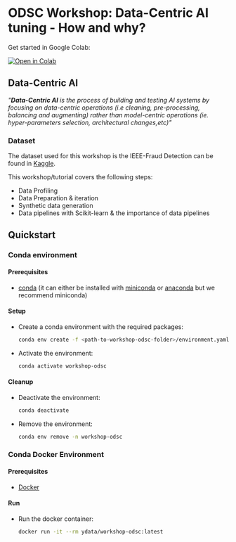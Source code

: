 # ODSC Workshop: Data-Centric AI tuning - How and why? 

Get started in Google Colab:

[![Open in Colab](https://colab.research.google.com/assets/colab-badge.svg)](https://github.com/Data-Centric-AI-Community/awesome-python-for-data-science/tree/main/workshop-ds/Workshop%20-%20Data-Centric%20AI%20pipelines%20-%20How%20and%20why.ipynb)

## Data-Centric AI
*"**Data-Centric AI** is the process of building and testing AI systems by focusing on data-centric operations (i.e cleaning, pre-processing, balancing and augmenting) rather than model-centric operations (ie. hyper-parameters selection, architectural changes,etc)"*

### Dataset

The dataset used for this workshop is the IEEE-Fraud Detection can be found in [Kaggle](https://www.kaggle.com/c/ieee-fraud-detection).

This workshop/tutorial covers the following steps:
- Data Profiling
- Data Preparation & iteration
- Synthetic data generation
- Data pipelines with Scikit-learn & the importance of data pipelines

## Quickstart

### Conda environment

#### Prerequisites

- [conda](https://conda.io/projects/conda/en/latest/user-guide/install/index.html) (it can either be installed with [miniconda](https://docs.conda.io/en/latest/miniconda.html) or [anaconda](https://www.anaconda.com/download#downloads) but we recommend miniconda)

#### Setup

- Create a conda environment with the required packages:

  ```bash
  conda env create -f <path-to-workshop-odsc-folder>/environment.yaml
  ```

- Activate the environment:
  ```bash
  conda activate workshop-odsc
  ```

#### Cleanup

- Deactivate the environment:
  ```bash
  conda deactivate
  ```
- Remove the environment:
  ```bash
  conda env remove -n workshop-odsc
  ```

### Conda Docker Environment

#### Prerequisites

- [Docker](https://docs.docker.com/get-docker)

#### Run

- Run the docker container:
  ```bash
  docker run -it --rm ydata/workshop-odsc:latest
  ```
